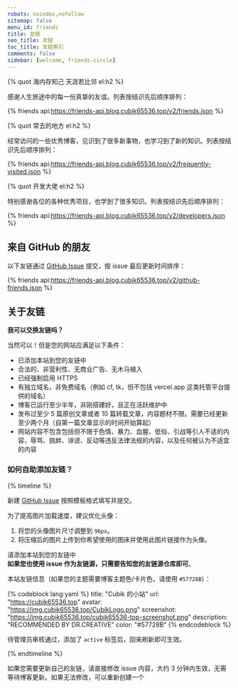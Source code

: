 ```yaml
---
robots: noindex,nofollow
sitemap: false
menu_id: friends
title: 友链
seo_title: 友链
toc_title: 友链索引
comments: false
sidebar: [welcome, friends-circle]
---
```


{% quot 海内存知己 天涯若比邻 el:h2 %}

感谢人生旅途中的每一份真挚的友谊。列表按结识先后顺序排列：

{% friends api:https://friends-api.blog.cubik65536.top/v2/friends.json %}

{% quot 常去的地方 el:h2 %}

经常访问的一些优秀博客，见识到了很多新事物，也学习到了新的知识。列表按结识先后顺序排列：

{% friends api:https://friends-api.blog.cubik65536.top/v2/frequently-visited.json %}

{% quot 开发大佬 el:h2 %}

特别感谢各位的各种优秀项目，也学到了很多知识。列表按结识先后顺序排列：

{% friends api:https://friends-api.blog.cubik65536.top/v2/developers.json %}

## 来自 GitHub 的朋友

以下友链通过 [GitHub Issue](https://github.com/Cubik65536/friends-api/issues/) 提交，按 issue 最后更新时间排序：

{% friends api:https://friends-api.blog.cubik65536.top/v2/github-friends.json %}

## 关于友链

**我可以交换友链吗？**

当然可以！但是您的网站应满足以下条件：

- 已添加本站到您的友链中
- 合法的、非营利性、无商业广告、无木马植入
- 已经强制启用 HTTPS
- 有独立域名，非免费域名（例如 cf, tk，但不包括 vercel.app 这类托管平台提供的域名）
- 博客已运行至少半年，非刚搭建好，且正在活跃维护中
- 发布过至少 5 篇原创文章或者 10 篇转载文章，内容题材不限。需要已经更新至少两个月（自第一篇文章显示的时间开始算起）
- 网站内容不包含包括但不限于色情、暴力、血腥、低俗、引战等引人不适的内容，辱骂、挑衅、诽谤、反动等违反法律法规的内容，以及任何被认为不适宜的内容

### 如何自助添加友链？

{% timeline %}

<!-- node 第一步：新建 Issue -->

新建 [GitHub Issue](https://github.com/Cubik65536/friends-api/issues/new/choose) 按照模板格式填写并提交。

为了提高图片加载速度，建议优化头像：

1. 将您的头像图片尺寸调整到 `96px`。
2. 将压缩后的图片上传到你希望使用的图床并使用此图片链接作为头像。

<!-- node 第二步：添加友链并等待管理员审核 -->

请添加本站到您的友链中<br/>**如果您也使用 issue 作为友链源，只需要告知您的友链源仓库即可**。

本站友链信息（如果您的主题需要博客主题色/卡片色，请使用 `#57728B`）：

{% codeblock lang:yaml %}
title: "Cubik 的小站"
url: "https://cubik65536.top"
avatar: "https://img.cubik65536.top/CubikLogo.png"
screenshot: "https://img.cubik65536.top/cubik65536-top-screenshot.png"
description: "RECOMMENDED BY DR.CREATIVE"
color: "#57728B"
{% endcodeblock %}

待管理员审核通过，添加了 `active` 标签后，回来刷新即可生效。

{% endtimeline %}

如果您需要更新自己的友链，请直接修改 issue 内容，大约 3 分钟内生效，无需等待博客更新。如果无法修改，可以重新创建一个
